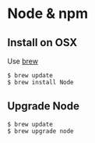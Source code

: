 # Node & npm

## Install on OSX

Use [brew](brew.sh)

    $ brew update
    $ brew install Node

## Upgrade Node

    $ brew update
    $ brew upgrade node
